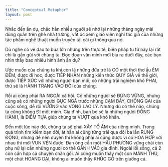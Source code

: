 ```yaml
---
title: "Conceptual Metaphor"
layout: post
---
```

Nhắc đến ẩn dụ, chắc hẳn nhiều người sẽ nhớ lại những tháng ngày mài đũng quần trên ghế nhà trường, vắt óc xem giáo viên nghĩ tác giả của những tác phẩm nghệ thuật muốn truyền tải cái gì thông qua nó.

Dù nghe có vẻ đao to búa lớn nhưng trên thực tế, biện pháp tu từ này lại rất chi là gần gũi với chúng ta. Đọc đoạn văn mình mới bịa ra dưới đây, các bạn nhìn thấy bao nhiêu hình ảnh ẩn dụ?

Ước muốn của chúng ta khi còn là những đứa trẻ là CÓ một thời thơ ấu ÊM ĐỀM, được đi hoc, được TIẾP NHẬN những kiến thức QUÝ GIÁ về thế giới, được TIẾP XÚC với những người bạn mới, có những trải nghiệm khó PHAI, thứ sẽ là HÀNH TRANG VÀO ĐỜI của chúng.

Rồi ai cũng phải RA NGOÀI xã hội. Có những người sẽ ĐỨNG VỮNG, nhưng cũng sẽ có những người GỤC NGÃ trước những CẠM BẪY, CHÔNG GAI của cuộc sống, để rồi VƯỚNG vào VÒNG LAO LÝ. Nhưng dù có thế nào, chúng ta cũng không ĐI một mình. Gia đình, bạn bè sẽ là những người ĐỒNG HÀNH, là ĐIỂM TỰA giúp chúng ta VƯỢT qua khó khăn.

Đến một lúc nào đó, chúng ta sẽ phải XÂY TỔ ẤM của riêng mình. Trong quá trình tìm kiếm bạn đời, ắt hẳn ai cũng từng trải qua đôi ba lần RUNG ĐỘNG, nhưng để nên duyên thì không phải ai cũng được vì có HÒA HỢP với nhau thì mới VUN VÉN được. Đàn ông cần một HẬU PHƯƠNG vững chãi còn phụ nữ lại cần những người có thể GÁNH VÁC gia đình. Ngoài lối sống, cả 2 còn cần hợp cả chuyện chăn gối. Ai cũng muốn thấy một con MÃNH THÚ, một chút HOANG DẠI, không ai muốn thấy KHÚC GỖ trên giường cả.
